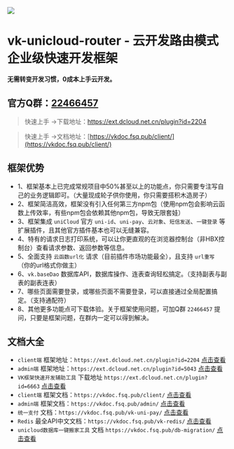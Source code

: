 ![](https://vkdoc.fsq.pub/image/logo.png)

# vk-unicloud-router - 云开发路由模式企业级快速开发框架

**无需转变开发习惯，0成本上手云开发。**

## 官方Q群：[22466457](https://jq.qq.com/?_wv=1027&k=RTeqPXCZ) 

> 快速上手 →下载地址：https://ext.dcloud.net.cn/plugin?id=2204

> 快速上手 →文档地址：[https://vkdoc.fsq.pub/client/](https://vkdoc.fsq.pub/client/)

## 框架优势

* 1、框架基本上已完成常规项目中50%甚至以上的功能点，你只需要专注写自己的业务逻辑即可。（大量现成轮子供你使用，你只需要搭积木造房子）
* 2、框架简洁高效，框架没有引入任何第三方npm包（使用npm包会影响云函数上传效率，有些npm包会依赖其他npm包，导致无限套娃）
* 3、框架集成 `uniCloud` 官方 `uni-id`、`uni-pay`、`云对象`、`短信发送`、`一键登录` 等扩展插件，且其他官方插件基本也可以无缝兼容。
* 4、特有的请求日志打印系统，可以让你更直观的在浏览器控制台（非HBX控制台）查看请求参数、返回参数等信息。
* 5、全面支持 `云函数url化` 请求（目前插件市场功能最全），且支持 `url重写` （你的url格式你做主）
* 6、`vk.baseDao` 数据库API，数据库操作、连表查询轻松搞定。（支持副表与副表的副表连表）
* 7、哪些页面需要登录，或哪些页面不需要登录，可以直接通过全局配置搞定。（支持通配符）
* 8、其他更多功能点可下载体验。关于框架使用问题，可加Q群 `22466457` 提问，只要是框架问题，在群内一定可以得到解决。


## 文档大全
* `client端` 框架地址：`https://ext.dcloud.net.cn/plugin?id=2204` [点击查看](https://ext.dcloud.net.cn/plugin?id=2204)
* `admin端` 框架地址：`https://ext.dcloud.net.cn/plugin?id=5043` [点击查看](https://ext.dcloud.net.cn/plugin?id=5043)
* `VK框架快速开发辅助工具` 下载地址 `https://ext.dcloud.net.cn/plugin?id=6663` [点击查看](https://ext.dcloud.net.cn/plugin?id=6663)
* `client端` 框架文档：`https://vkdoc.fsq.pub/client/` [点击查看](https://vkdoc.fsq.pub/client/)
* `admin端` 框架文档：`https://vkdoc.fsq.pub/admin/` [点击查看](https://vkdoc.fsq.pub/admin/)
* `统一支付` 文档：`https://vkdoc.fsq.pub/vk-uni-pay/` [点击查看](https://vkdoc.fsq.pub/vk-uni-pay/)
* `Redis` 最全API中文文档：`https://vkdoc.fsq.pub/vk-redis/` [点击查看](https://vkdoc.fsq.pub/vk-redis/)
* `unicloud数据库一键搬家工具` 文档 `https://vkdoc.fsq.pub/db-migration/` [点击查看](https://vkdoc.fsq.pub/db-migration/)




